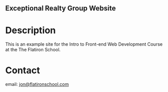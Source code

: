 Exceptional Realty Group Website
---

# Description

This is an example site for the Intro to Front-end Web Development Course at the The Flatiron School.

# Contact

email: jon@flatironschool.com
